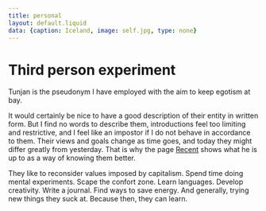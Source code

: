 ```yaml
---
title: personal
layout: default.liquid
data: {caption: Iceland, image: self.jpg, type: none}
---
```


# Third person experiment

Tunjan is the pseudonym I have employed with the aim to keep egotism at bay.

It would certainly be nice to have a good description of their entity in written form. But I find no words to describe them, introductions feel too limiting and restrictive, and I feel like an impostor if I do not behave in accordance to them.
Their views and goals change as time goes, and today they might differ greatly from yesterday. That is why the page <a href=now.html>Recent</a> shows what he is up to as a way of knowing them better.

<!-- He is currently exploring new ways of living, challenging modern society values and building skills to contribute to ethical projects.  -->

They like to reconsider values imposed by capitalism. Spend time doing mental experiments. Scape the confort zone. Learn languages. Develop creativity. Write a journal. Find ways to save energy. And generally, trying new things they suck at. Because then, they can learn.


